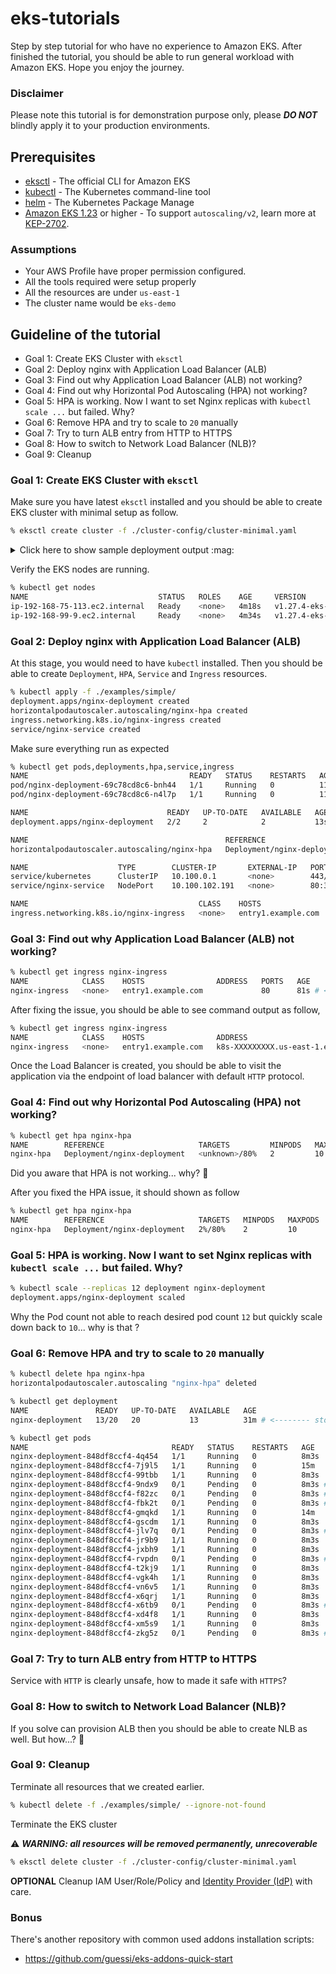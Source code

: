 # eks-tutorials

Step by step tutorial for who have no experience to Amazon EKS. After finished the tutorial, you should be able to run general workload with Amazon EKS. Hope you enjoy the journey.

### Disclaimer

Please note this tutorial is for demonstration purpose only, please **_DO NOT_** blindly apply it to your production environments.

## Prerequisites

- [eksctl](https://eksctl.io/) - The official CLI for Amazon EKS
- [kubectl](https://kubernetes.io/docs/tasks/tools/) - The Kubernetes command-line tool
- [helm](https://helm.sh/) - The Kubernetes Package Manage
- [Amazon EKS 1.23](https://docs.aws.amazon.com/eks/latest/userguide/kubernetes-versions.html#kubernetes-1.23) or higher - To support `autoscaling/v2`, learn more at [KEP-2702](https://github.com/kubernetes/enhancements/tree/master/keps/sig-autoscaling/2702-graduate-hpa-api-to-GA).

### Assumptions

- Your AWS Profile have proper permission configured.
- All the tools required were setup properly
- All the resources are under `us-east-1`
- The cluster name would be `eks-demo`

## Guideline of the tutorial

- Goal 1: Create EKS Cluster with `eksctl`
- Goal 2: Deploy nginx with Application Load Balancer (ALB)
- Goal 3: Find out why Application Load Balancer (ALB) not working?
- Goal 4: Find out why Horizontal Pod Autoscaling (HPA) not working?
- Goal 5: HPA is working. Now I want to set Nginx replicas with `kubectl scale ...` but failed. Why?
- Goal 6: Remove HPA and try to scale to `20` manually
- Goal 7: Try to turn ALB entry from HTTP to HTTPS
- Goal 8: How to switch to Network Load Balancer (NLB)?
- Goal 9: Cleanup


### Goal 1: Create EKS Cluster with `eksctl`

Make sure you have latest `eksctl` installed and you should be able to create EKS cluster with minimal setup as follow.

```sh
% eksctl create cluster -f ./cluster-config/cluster-minimal.yaml
```

<details>
<summary>Click here to show sample deployment output :mag:</summary>

```
2023-XX-XX XX:XX:XX [ℹ]  eksctl version 0.155.0
2023-XX-XX XX:XX:XX [ℹ]  using region us-east-1
2023-XX-XX XX:XX:XX [ℹ]  subnets for us-east-1a - public:192.168.0.0/19 private:192.168.64.0/19
2023-XX-XX XX:XX:XX [ℹ]  subnets for us-east-1b - public:192.168.32.0/19 private:192.168.96.0/19
2023-XX-XX XX:XX:XX [ℹ]  nodegroup "mng-1" will use "" [AmazonLinux2/1.27]
2023-XX-XX XX:XX:XX [ℹ]  using Kubernetes version 1.27
2023-XX-XX XX:XX:XX [ℹ]  creating EKS cluster "eks-demo" in "us-east-1" region with managed nodes
2023-XX-XX XX:XX:XX [ℹ]  1 nodegroup (mng-1) was included (based on the include/exclude rules)
2023-XX-XX XX:XX:XX [ℹ]  will create a CloudFormation stack for cluster itself and 0 nodegroup stack(s)
2023-XX-XX XX:XX:XX [ℹ]  will create a CloudFormation stack for cluster itself and 1 managed nodegroup stack(s)
2023-XX-XX XX:XX:XX [ℹ]  if you encounter any issues, check CloudFormation console or try 'eksctl utils describe-stacks --region=us-east-1 --cluster=eks-demo'
2023-XX-XX XX:XX:XX [ℹ]  Kubernetes API endpoint access will use provided values {publicAccess=true, privateAccess=true} for cluster "eks-demo" in "us-east-1"
2023-XX-XX XX:XX:XX [ℹ]  configuring CloudWatch logging for cluster "eks-demo" in "us-east-1" (enabled types: api, audit, authenticator, controllerManager, scheduler & no types disabled)
2023-XX-XX XX:XX:XX [ℹ]
2 sequential tasks: { create cluster control plane "eks-demo",
    2 sequential sub-tasks: {
        6 sequential sub-tasks: {
            wait for control plane to become ready,
            update CloudWatch log retention,
            associate IAM OIDC provider,
            no tasks,
            restart daemonset "kube-system/aws-node",
            1 task: { create addons },
        },
        create managed nodegroup "mng-1",
    }
}
2023-XX-XX XX:XX:XX [ℹ]  building cluster stack "eksctl-eks-demo-cluster"
2023-XX-XX XX:XX:XX [ℹ]  deploying stack "eksctl-eks-demo-cluster"
2023-XX-XX XX:XX:XX [ℹ]  waiting for CloudFormation stack "eksctl-eks-demo-cluster"
2023-XX-XX XX:XX:XX [ℹ]  set log retention to 90 days for CloudWatch logging
2023-XX-XX XX:XX:XX [ℹ]  daemonset "kube-system/aws-node" restarted
2023-XX-XX XX:XX:XX [ℹ]  creating role using recommended policies
2023-XX-XX XX:XX:XX [ℹ]  deploying stack "eksctl-eks-demo-addon-vpc-cni"
2023-XX-XX XX:XX:XX [ℹ]  waiting for CloudFormation stack "eksctl-eks-demo-addon-vpc-cni"
2023-XX-XX XX:XX:XX [ℹ]  creating addon
2023-XX-XX XX:XX:XX [ℹ]  addon "vpc-cni" active
2023-XX-XX XX:XX:XX [ℹ]  building managed nodegroup stack "eksctl-eks-demo-nodegroup-mng-1"
2023-XX-XX XX:XX:XX [ℹ]  deploying stack "eksctl-eks-demo-nodegroup-mng-1"
2023-XX-XX XX:XX:XX [ℹ]  waiting for CloudFormation stack "eksctl-eks-demo-nodegroup-mng-1"
2023-XX-XX XX:XX:XX [ℹ]  waiting for the control plane to become ready
2023-XX-XX XX:XX:XX [✔]  saved kubeconfig as "/Users/demoUser/.kube/config"
2023-XX-XX XX:XX:XX [ℹ]  no tasks
2023-XX-XX XX:XX:XX [✔]  all EKS cluster resources for "eks-demo" have been created
2023-XX-XX XX:XX:XX [ℹ]  nodegroup "mng-1" has 2 node(s)
2023-XX-XX XX:XX:XX [ℹ]  node "ip-192-168-75-113.ec2.internal" is ready
2023-XX-XX XX:XX:XX [ℹ]  node "ip-192-168-99-9.ec2.internal" is ready
2023-XX-XX XX:XX:XX [ℹ]  waiting for at least 2 node(s) to become ready in "mng-1"
2023-XX-XX XX:XX:XX [ℹ]  nodegroup "mng-1" has 2 node(s)
2023-XX-XX XX:XX:XX [ℹ]  node "ip-192-168-75-113.ec2.internal" is ready
2023-XX-XX XX:XX:XX [ℹ]  node "ip-192-168-99-9.ec2.internal" is ready
2023-XX-XX XX:XX:XX [ℹ]  no recommended policies found, proceeding without any IAM
2023-XX-XX XX:XX:XX [ℹ]  creating addon
2023-XX-XX XX:XX:XX [ℹ]  addon "coredns" active
2023-XX-XX XX:XX:XX [ℹ]  no recommended policies found, proceeding without any IAM
2023-XX-XX XX:XX:XX [ℹ]  creating addon
2023-XX-XX XX:XX:XX [ℹ]  addon "kube-proxy" active
2023-XX-XX XX:XX:XX [✖]  parsing kubectl version string  (upstream error: ) / "0.0.0": Version string empty # Known issue, not big deal: https://github.com/eksctl-io/eksctl/issues/6970
2023-XX-XX XX:XX:XX [ℹ]  cluster should be functional despite missing (or misconfigured) client binaries
2023-XX-XX XX:XX:XX [✔]  EKS cluster "eks-demo" in "us-east-1" region is ready
```
</details>

Verify the EKS nodes are running.

```sh
% kubectl get nodes
NAME                             STATUS   ROLES    AGE     VERSION
ip-192-168-75-113.ec2.internal   Ready    <none>   4m18s   v1.27.4-eks-8ccc7ba
ip-192-168-99-9.ec2.internal     Ready    <none>   4m34s   v1.27.4-eks-8ccc7ba
```

### Goal 2: Deploy nginx with Application Load Balancer (ALB)

At this stage, you would need to have `kubectl` installed. Then you should be able to create `Deployment`, `HPA`, `Service` and `Ingress` resources.

```sh
% kubectl apply -f ./examples/simple/
deployment.apps/nginx-deployment created
horizontalpodautoscaler.autoscaling/nginx-hpa created
ingress.networking.k8s.io/nginx-ingress created
service/nginx-service created
```

Make sure everything run as expected

```sh
% kubectl get pods,deployments,hpa,service,ingress
NAME                                    READY   STATUS    RESTARTS   AGE
pod/nginx-deployment-69c78cd8c6-bnh44   1/1     Running   0          11s
pod/nginx-deployment-69c78cd8c6-n4l7p   1/1     Running   0          11s

NAME                               READY   UP-TO-DATE   AVAILABLE   AGE
deployment.apps/nginx-deployment   2/2     2            2           13s

NAME                                            REFERENCE                     TARGETS         MINPODS   MAXPODS   REPLICAS   AGE
horizontalpodautoscaler.autoscaling/nginx-hpa   Deployment/nginx-deployment   <unknown>/80%   2         10        0          13s

NAME                    TYPE        CLUSTER-IP       EXTERNAL-IP   PORT(S)        AGE
service/kubernetes      ClusterIP   10.100.0.1       <none>        443/TCP        15m
service/nginx-service   NodePort    10.100.102.191   <none>        80:30753/TCP   11s

NAME                                      CLASS    HOSTS                ADDRESS   PORTS   AGE
ingress.networking.k8s.io/nginx-ingress   <none>   entry1.example.com             80      31s
```

### Goal 3: Find out why Application Load Balancer (ALB) not working?

```sh
% kubectl get ingress nginx-ingress
NAME            CLASS    HOSTS                ADDRESS   PORTS   AGE
nginx-ingress   <none>   entry1.example.com             80      81s # <-------- no address shown, why?
```

After fixing the issue, you should be able to see command output as follow,

```sh
% kubectl get ingress nginx-ingress
NAME            CLASS    HOSTS                ADDRESS                                     PORTS   AGE
nginx-ingress   <none>   entry1.example.com   k8s-XXXXXXXXX.us-east-1.elb.amazonaws.com   80      4m39s
```

Once the Load Balancer is created, you should be able to visit the application via the endpoint of load balancer with default `HTTP` protocol.

### Goal 4: Find out why Horizontal Pod Autoscaling (HPA) not working?

```sh
% kubectl get hpa nginx-hpa
NAME        REFERENCE                     TARGETS         MINPODS   MAXPODS   REPLICAS   AGE
nginx-hpa   Deployment/nginx-deployment   <unknown>/80%   2         10        2          29s
```

Did you aware that HPA is not working... why? :thinking:

After you fixed the HPA issue, it should shown as follow

```sh
% kubectl get hpa nginx-hpa
NAME        REFERENCE                     TARGETS   MINPODS   MAXPODS   REPLICAS   AGE
nginx-hpa   Deployment/nginx-deployment   2%/80%    2         10        2          10m
```

### Goal 5: HPA is working. Now I want to set Nginx replicas with `kubectl scale ...` but failed. Why?

```sh
% kubectl scale --replicas 12 deployment nginx-deployment
deployment.apps/nginx-deployment scaled
```

Why the Pod count not able to reach desired pod count `12` but quickly scale down back to `10`... why is that ?

### Goal 6: Remove HPA and try to scale to `20` manually

```sh
% kubectl delete hpa nginx-hpa
horizontalpodautoscaler.autoscaling "nginx-hpa" deleted
```

```sh
% kubectl get deployment
NAME               READY   UP-TO-DATE   AVAILABLE   AGE
nginx-deployment   13/20   20           13          31m # <-------- stock at "13/20" ...why?
```

```sh
% kubectl get pods
NAME                                READY   STATUS    RESTARTS   AGE
nginx-deployment-848df8ccf4-4q454   1/1     Running   0          8m3s
nginx-deployment-848df8ccf4-7j9l5   1/1     Running   0          15m
nginx-deployment-848df8ccf4-99tbb   1/1     Running   0          8m3s
nginx-deployment-848df8ccf4-9ndx9   0/1     Pending   0          8m3s # <-------- Pending
nginx-deployment-848df8ccf4-f82zc   0/1     Pending   0          8m3s # <-------- Pending
nginx-deployment-848df8ccf4-fbk2t   0/1     Pending   0          8m3s # <-------- Pending
nginx-deployment-848df8ccf4-gmqkd   1/1     Running   0          14m
nginx-deployment-848df8ccf4-gscdm   1/1     Running   0          8m3s
nginx-deployment-848df8ccf4-jlv7q   0/1     Pending   0          8m3s # <-------- Pending
nginx-deployment-848df8ccf4-jr9b9   1/1     Running   0          8m3s
nginx-deployment-848df8ccf4-jxbh9   1/1     Running   0          8m3s
nginx-deployment-848df8ccf4-rvpdn   0/1     Pending   0          8m3s # <-------- Pending
nginx-deployment-848df8ccf4-t2kj9   1/1     Running   0          8m3s
nginx-deployment-848df8ccf4-vgk4h   1/1     Running   0          8m3s
nginx-deployment-848df8ccf4-vn6v5   1/1     Running   0          8m3s
nginx-deployment-848df8ccf4-x6qrj   1/1     Running   0          8m3s
nginx-deployment-848df8ccf4-x6tb9   0/1     Pending   0          8m3s # <-------- Pending
nginx-deployment-848df8ccf4-xd4f8   1/1     Running   0          8m3s
nginx-deployment-848df8ccf4-xm5s9   1/1     Running   0          8m3s
nginx-deployment-848df8ccf4-zkg5z   0/1     Pending   0          8m3s # <-------- Pending
```

### Goal 7: Try to turn ALB entry from HTTP to HTTPS

Service with `HTTP` is clearly unsafe, how to made it safe with `HTTPS`?

### Goal 8: How to switch to Network Load Balancer (NLB)?

If you solve can provision ALB then you should be able to create NLB as well. But how...? :thinking:

### Goal 9: Cleanup

Terminate all resources that we created earlier.

```sh
% kubectl delete -f ./examples/simple/ --ignore-not-found
```

Terminate the EKS cluster

:warning: **_WARNING: all resources will be removed permanently, unrecoverable_**

```sh
% eksctl delete cluster -f ./cluster-config/cluster-minimal.yaml
```

**OPTIONAL** Cleanup IAM User/Role/Policy and [Identity Provider (IdP)](https://console.aws.amazon.com/iamv2/home?#/identity_providers) with care.

### Bonus

There's another repository with common used addons installation scripts:

- https://github.com/guessi/eks-addons-quick-start
